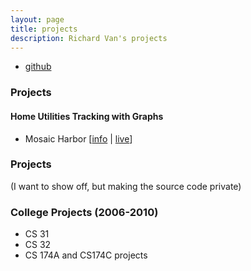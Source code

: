 ```yaml
---
layout: page
title: projects
description: Richard Van's projects
---
```


<div class="navbar">
    <div class="navbar-inner">
        <ul class="nav">
            <li><a href="https://github.com/richardvan">github</a></li>
        </ul>
    </div>
</div>

### Projects 

#### Home Utilities Tracking with Graphs
- Mosaic Harbor
  \[[info](projects/mosaicHarbor.html) |
  [live](http://www.richardvan.com/richardvan.project.mosaicHarbor/)\]
  
<!--  it isn't hosted on this website, the www.richardvan.com url resolves from github.richardvan.io, the rest is the gh-pages location -->


### Projects 
(I want to show off, but making the source code private)


### College Projects (2006-2010)

- CS 31
- CS 32
- CS 174A and CS174C projects

